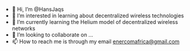- 👋 Hi, I’m @HansJaqs
- 👀 I’m interested in learning about decentralized wireless technologies
- 🌱 I’m currently learning the Helium model of decentralized wireless networks
- 💞️ I’m looking to collaborate on ...
- 📫 How to reach me is through my email enercomafrica@gmail.com

<!---
HansJaqs/HansJaqs is a ✨ special ✨ repository because its `README.md` (this file) appears on your GitHub profile.
You can click the Preview link to take a look at your changes.
--->
